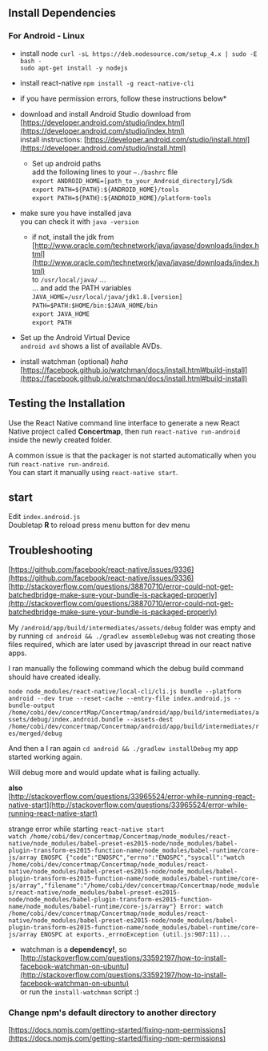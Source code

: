 ## Install Dependencies
### For Android - Linux

* install node
`curl -sL https://deb.nodesource.com/setup_4.x | sudo -E bash -`  
`sudo apt-get install -y nodejs`

* install react-native
`npm install -g react-native-cli`
* if you have permission errors, follow these instructions below*

* download and install Android Studio
download from [https://developer.android.com/studio/index.html](https://developer.android.com/studio/index.html)  
install instructions: [https://developer.android.com/studio/install.html](https://developer.android.com/studio/install.html)
    * Set up android paths  
add the following lines to your `~./bashrc` file  
`export ANDROID_HOME=[path_to_your_Android_directory]/Sdk`  
`export PATH=${PATH}:${ANDROID_HOME}/tools`  
`export PATH=${PATH}:${ANDROID_HOME}/platform-tools`  

* make sure you have installed java  
you can check it with `java -version`  
    * if not, install the jdk from [http://www.oracle.com/technetwork/java/javase/downloads/index.html](http://www.oracle.com/technetwork/java/javase/downloads/index.html)   
to `/usr/local/java/` ...   
... and add the PATH variables  
`JAVA_HOME=/usr/local/java/jdk1.8.[version]`   
`PATH=$PATH:$HOME/bin:$JAVA_HOME/bin`  
`export JAVA_HOME`  
`export PATH`  

* Set up the Android Virtual Device  
`android avd` shows a list of available AVDs.

* install watchman (optional)  *haha*   
[https://facebook.github.io/watchman/docs/install.html#build-install](https://facebook.github.io/watchman/docs/install.html#build-install)    


## Testing the Installation
Use the React Native command line interface to generate a new React Native project called **Concertmap**,
then run `react-native run-android` inside the newly created folder.

A common issue is that the packager is not started automatically when you run `react-native run-android`.  
You can start it manually using `react-native start`.

## start   
Edit `index.android.js`  
Doubletap **R** to reload press menu button for dev menu  

## Troubleshooting
[https://github.com/facebook/react-native/issues/9336](https://github.com/facebook/react-native/issues/9336)   
[http://stackoverflow.com/questions/38870710/error-could-not-get-batchedbridge-make-sure-your-bundle-is-packaged-properly](http://stackoverflow.com/questions/38870710/error-could-not-get-batchedbridge-make-sure-your-bundle-is-packaged-properly)      

My `/android/app/build/intermediates/assets/debug` folder was empty and by running `cd android && ./gradlew assembleDebug`
was not creating those files required, which are later used by javascript thread in our react native apps.  

I ran manually the following command which the debug build command should have created ideally.  

`node node_modules/react-native/local-cli/cli.js bundle --platform android --dev true --reset-cache --entry-file index.android.js --bundle-output /home/cobi/dev/concertMap/Concertmap/android/app/build/intermediates/assets/debug/index.android.bundle --assets-dest /home/cobi/dev/concertmap/Concertmap/android/app/build/intermediates/res/merged/debug`

And then a I ran again `cd android && ./gradlew installDebug` my app started working again.

Will debug more and would update what is failing actually.

**also**   
[http://stackoverflow.com/questions/33965524/error-while-running-react-native-start](http://stackoverflow.com/questions/33965524/error-while-running-react-native-start)   

strange error while starting `react-native start`  
`watch /home/cobi/dev/concertmap/Concertmap/node_modules/react-native/node_modules/babel-preset-es2015-node/node_modules/babel-plugin-transform-es2015-function-name/node_modules/babel-runtime/core-js/array ENOSPC
{"code":"ENOSPC","errno":"ENOSPC","syscall":"watch /home/cobi/dev/concertmap/Concertmap/node_modules/react-native/node_modules/babel-preset-es2015-node/node_modules/babel-plugin-transform-es2015-function-name/node_modules/babel-runtime/core-js/array","filename":"/home/cobi/dev/concertmap/Concertmap/node_modules/react-native/node_modules/babel-preset-es2015-node/node_modules/babel-plugin-transform-es2015-function-name/node_modules/babel-runtime/core-js/array"}
Error: watch /home/cobi/dev/concertmap/Concertmap/node_modules/react-native/node_modules/babel-preset-es2015-node/node_modules/babel-plugin-transform-es2015-function-name/node_modules/babel-runtime/core-js/array ENOSPC
   at exports._errnoException (util.js:907:11)...`    


* watchman is a **dependency!**, so  
[http://stackoverflow.com/questions/33592197/how-to-install-facebook-watchman-on-ubuntu](http://stackoverflow.com/questions/33592197/how-to-install-facebook-watchman-on-ubuntu)   
or run the `install-watchman` script :)


### Change npm's default directory to another directory
[https://docs.npmjs.com/getting-started/fixing-npm-permissions](https://docs.npmjs.com/getting-started/fixing-npm-permissions)
